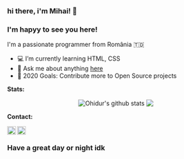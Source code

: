 ### hi there, i'm Mihai! 👋

### I'm hapyy to see you here! &nbsp;

I'm a passionate programmer from România 🇹🇩
- 💻 I’m currently learning HTML, CSS
- 💬 Ask me about anything [here](https://discord.gg/dev)
- 🥅 2020 Goals: Contribute more to Open Source projects


**Stats: &nbsp;**

<p align="center">
 <img align="center" src="https://github-readme-stats.vercel.app/api?username=MihaiCit&show_icons=true&theme=radical&line_height=21" alt="Ohidur's github stats"/>
 <img align="center" src="https://github-readme-stats.vercel.app/api/top-langs/?username=MihaiCit&theme=radical&hide_langs_below=1&layout=compact" />
 

**Contact: &nbsp;**

<a href="https://discord.gg/VRADrBEjKC">
  <img align="left" alt="Discord Server" width="20px" src="https://cdn.jsdelivr.net/npm/simple-icons@v3/icons/discord.svg" />
</a>
<a href="https://twitter.com/MihaiCit">
  <img align="left" alt="Twitter" width="20px" src="https://cdn.jsdelivr.net/npm/simple-icons@v3/icons/twitter.svg" />
</a> &nbsp; 




### Have a great day or night idk
